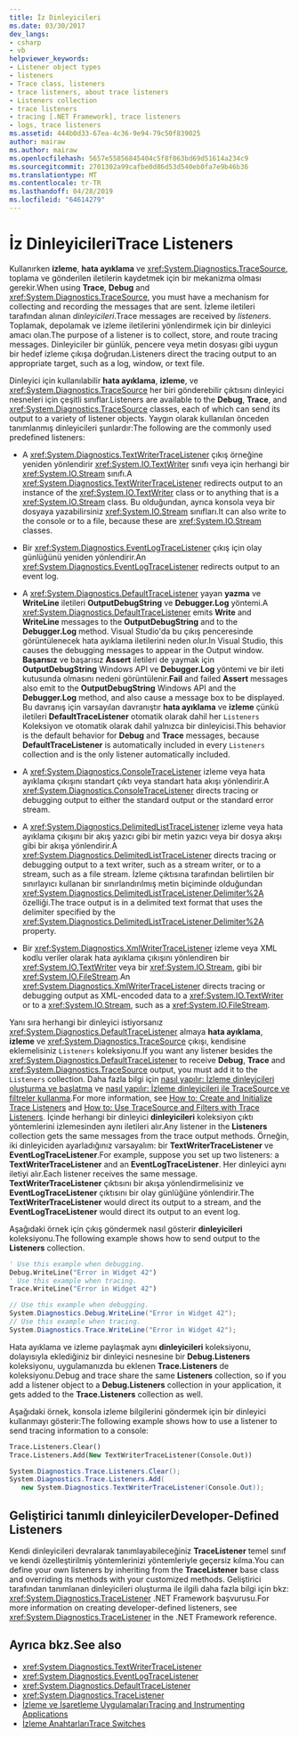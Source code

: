 ```yaml
---
title: İz Dinleyicileri
ms.date: 03/30/2017
dev_langs:
- csharp
- vb
helpviewer_keywords:
- Listener object types
- listeners
- Trace class, listeners
- trace listeners, about trace listeners
- Listeners collection
- trace listeners
- tracing [.NET Framework], trace listeners
- logs, trace listeners
ms.assetid: 444b0d33-67ea-4c36-9e94-79c50f839025
author: mairaw
ms.author: mairaw
ms.openlocfilehash: 5657e55856845404c5f8f063bd69d51614a234c9
ms.sourcegitcommit: 2701302a99cafbe0d86d53d540eb0fa7e9b46b36
ms.translationtype: MT
ms.contentlocale: tr-TR
ms.lasthandoff: 04/28/2019
ms.locfileid: "64614279"
---
```

# <a name="trace-listeners"></a><span data-ttu-id="ee60e-102">İz Dinleyicileri</span><span class="sxs-lookup"><span data-stu-id="ee60e-102">Trace Listeners</span></span>
<span data-ttu-id="ee60e-103">Kullanırken **izleme**, **hata ayıklama** ve <xref:System.Diagnostics.TraceSource>, toplama ve gönderilen iletilerin kaydetmek için bir mekanizma olması gerekir.</span><span class="sxs-lookup"><span data-stu-id="ee60e-103">When using **Trace**, **Debug** and <xref:System.Diagnostics.TraceSource>, you must have a mechanism for collecting and recording the messages that are sent.</span></span> <span data-ttu-id="ee60e-104">İzleme iletileri tarafından alınan *dinleyicileri*.</span><span class="sxs-lookup"><span data-stu-id="ee60e-104">Trace messages are received by *listeners*.</span></span> <span data-ttu-id="ee60e-105">Toplamak, depolamak ve izleme iletilerini yönlendirmek için bir dinleyici amacı olan.</span><span class="sxs-lookup"><span data-stu-id="ee60e-105">The purpose of a listener is to collect, store, and route tracing messages.</span></span> <span data-ttu-id="ee60e-106">Dinleyiciler bir günlük, pencere veya metin dosyası gibi uygun bir hedef izleme çıkışa doğrudan.</span><span class="sxs-lookup"><span data-stu-id="ee60e-106">Listeners direct the tracing output to an appropriate target, such as a log, window, or text file.</span></span>  
  
 <span data-ttu-id="ee60e-107">Dinleyici için kullanılabilir **hata ayıklama**, **izleme**, ve <xref:System.Diagnostics.TraceSource> her biri gönderebilir çıktısını dinleyici nesneleri için çeşitli sınıflar.</span><span class="sxs-lookup"><span data-stu-id="ee60e-107">Listeners are available to the **Debug**, **Trace**, and <xref:System.Diagnostics.TraceSource> classes, each of which can send its output to a variety of listener objects.</span></span> <span data-ttu-id="ee60e-108">Yaygın olarak kullanılan önceden tanımlanmış dinleyicileri şunlardır:</span><span class="sxs-lookup"><span data-stu-id="ee60e-108">The following are the commonly used predefined listeners:</span></span>  
  
- <span data-ttu-id="ee60e-109">A <xref:System.Diagnostics.TextWriterTraceListener> çıkış örneğine yeniden yönlendirir <xref:System.IO.TextWriter> sınıfı veya için herhangi bir <xref:System.IO.Stream> sınıfı.</span><span class="sxs-lookup"><span data-stu-id="ee60e-109">A <xref:System.Diagnostics.TextWriterTraceListener> redirects output to an instance of the <xref:System.IO.TextWriter> class or to anything that is a <xref:System.IO.Stream> class.</span></span> <span data-ttu-id="ee60e-110">Bu olduğundan, ayrıca konsola veya bir dosyaya yazabilirsiniz <xref:System.IO.Stream> sınıfları.</span><span class="sxs-lookup"><span data-stu-id="ee60e-110">It can also write to the console or to a file, because these are <xref:System.IO.Stream> classes.</span></span>  
  
- <span data-ttu-id="ee60e-111">Bir <xref:System.Diagnostics.EventLogTraceListener> çıkış için olay günlüğünü yeniden yönlendirir.</span><span class="sxs-lookup"><span data-stu-id="ee60e-111">An <xref:System.Diagnostics.EventLogTraceListener> redirects output to an event log.</span></span>  
  
- <span data-ttu-id="ee60e-112">A <xref:System.Diagnostics.DefaultTraceListener> yayan **yazma** ve **WriteLine** iletileri **OutputDebugString** ve **Debugger.Log** yöntemi.</span><span class="sxs-lookup"><span data-stu-id="ee60e-112">A <xref:System.Diagnostics.DefaultTraceListener> emits **Write** and **WriteLine** messages to the **OutputDebugString** and to the **Debugger.Log** method.</span></span> <span data-ttu-id="ee60e-113">Visual Studio'da bu çıkış penceresinde görüntülenecek hata ayıklama iletilerini neden olur.</span><span class="sxs-lookup"><span data-stu-id="ee60e-113">In Visual Studio, this causes the debugging messages to appear in the Output window.</span></span> <span data-ttu-id="ee60e-114">**Başarısız** ve başarısız **Assert** iletileri de yaymak için **OutputDebugString** Windows API ve **Debugger.Log** yöntemi ve bir ileti kutusunda olmasını nedeni görüntülenir.</span><span class="sxs-lookup"><span data-stu-id="ee60e-114">**Fail** and failed **Assert** messages also emit to the **OutputDebugString** Windows API and the **Debugger.Log** method, and also cause a message box to be displayed.</span></span> <span data-ttu-id="ee60e-115">Bu davranış için varsayılan davranıştır **hata ayıklama** ve **izleme** çünkü iletileri **DefaultTraceListener** otomatik olarak dahil her `Listeners` Koleksiyon ve otomatik olarak dahil yalnızca bir dinleyicisi.</span><span class="sxs-lookup"><span data-stu-id="ee60e-115">This behavior is the default behavior for **Debug** and **Trace** messages, because **DefaultTraceListener** is automatically included in every `Listeners` collection and is the only listener automatically included.</span></span>  
  
- <span data-ttu-id="ee60e-116">A <xref:System.Diagnostics.ConsoleTraceListener> izleme veya hata ayıklama çıkışını standart çıktı veya standart hata akışı yönlendirir.</span><span class="sxs-lookup"><span data-stu-id="ee60e-116">A <xref:System.Diagnostics.ConsoleTraceListener> directs tracing or debugging output to either the standard output or the standard error stream.</span></span>  
  
- <span data-ttu-id="ee60e-117">A <xref:System.Diagnostics.DelimitedListTraceListener> izleme veya hata ayıklama çıkışını bir akış yazıcı gibi bir metin yazıcı veya bir dosya akışı gibi bir akışa yönlendirir.</span><span class="sxs-lookup"><span data-stu-id="ee60e-117">A <xref:System.Diagnostics.DelimitedListTraceListener> directs tracing or debugging output to a text writer, such as a stream writer, or to a stream, such as a file stream.</span></span> <span data-ttu-id="ee60e-118">İzleme çıktısına tarafından belirtilen bir sınırlayıcı kullanan bir sınırlandırılmış metin biçiminde olduğundan <xref:System.Diagnostics.DelimitedListTraceListener.Delimiter%2A> özelliği.</span><span class="sxs-lookup"><span data-stu-id="ee60e-118">The trace output is in a delimited text format that uses the delimiter specified by the <xref:System.Diagnostics.DelimitedListTraceListener.Delimiter%2A> property.</span></span>  
  
- <span data-ttu-id="ee60e-119">Bir <xref:System.Diagnostics.XmlWriterTraceListener> izleme veya XML kodlu veriler olarak hata ayıklama çıkışını yönlendiren bir <xref:System.IO.TextWriter> veya bir <xref:System.IO.Stream>, gibi bir <xref:System.IO.FileStream>.</span><span class="sxs-lookup"><span data-stu-id="ee60e-119">An <xref:System.Diagnostics.XmlWriterTraceListener> directs tracing or debugging output as XML-encoded data to a <xref:System.IO.TextWriter> or to a <xref:System.IO.Stream>, such as a <xref:System.IO.FileStream>.</span></span>  
  
 <span data-ttu-id="ee60e-120">Yanı sıra herhangi bir dinleyici istiyorsanız <xref:System.Diagnostics.DefaultTraceListener> almaya **hata ayıklama**, **izleme** ve <xref:System.Diagnostics.TraceSource> çıkışı, kendisine eklemelisiniz `Listeners` koleksiyonu.</span><span class="sxs-lookup"><span data-stu-id="ee60e-120">If you want any listener besides the <xref:System.Diagnostics.DefaultTraceListener> to receive **Debug**, **Trace** and <xref:System.Diagnostics.TraceSource> output, you must add it to the `Listeners` collection.</span></span> <span data-ttu-id="ee60e-121">Daha fazla bilgi için [nasıl yapılır: İzleme dinleyicileri oluşturma ve başlatma](../../../docs/framework/debug-trace-profile/how-to-create-and-initialize-trace-listeners.md) ve [nasıl yapılır: İzleme dinleyicileri ile TraceSource ve filtreler kullanma](../../../docs/framework/debug-trace-profile/how-to-use-tracesource-and-filters-with-trace-listeners.md).</span><span class="sxs-lookup"><span data-stu-id="ee60e-121">For more information, see [How to: Create and Initialize Trace Listeners](../../../docs/framework/debug-trace-profile/how-to-create-and-initialize-trace-listeners.md) and [How to: Use TraceSource and Filters with Trace Listeners](../../../docs/framework/debug-trace-profile/how-to-use-tracesource-and-filters-with-trace-listeners.md).</span></span> <span data-ttu-id="ee60e-122">İçinde herhangi bir dinleyici **dinleyicileri** koleksiyon çıktı yöntemlerini izlemesinden aynı iletileri alır.</span><span class="sxs-lookup"><span data-stu-id="ee60e-122">Any listener in the **Listeners** collection gets the same messages from the trace output methods.</span></span> <span data-ttu-id="ee60e-123">Örneğin, iki dinleyiciden ayarladığınız varsayalım: bir **TextWriterTraceListener** ve **EventLogTraceListener**.</span><span class="sxs-lookup"><span data-stu-id="ee60e-123">For example, suppose you set up two listeners: a **TextWriterTraceListener** and an **EventLogTraceListener**.</span></span> <span data-ttu-id="ee60e-124">Her dinleyici aynı iletiyi alır.</span><span class="sxs-lookup"><span data-stu-id="ee60e-124">Each listener receives the same message.</span></span> <span data-ttu-id="ee60e-125">**TextWriterTraceListener** çıktısını bir akışa yönlendirmelisiniz ve **EventLogTraceListener** çıktısını bir olay günlüğüne yönlendirir.</span><span class="sxs-lookup"><span data-stu-id="ee60e-125">The **TextWriterTraceListener** would direct its output to a stream, and the **EventLogTraceListener** would direct its output to an event log.</span></span>  
  
 <span data-ttu-id="ee60e-126">Aşağıdaki örnek için çıkış göndermek nasıl gösterir **dinleyicileri** koleksiyonu.</span><span class="sxs-lookup"><span data-stu-id="ee60e-126">The following example shows how to send output to the **Listeners** collection.</span></span>  
  
```vb  
' Use this example when debugging.  
Debug.WriteLine("Error in Widget 42")  
' Use this example when tracing.  
Trace.WriteLine("Error in Widget 42")  
```  
  
```csharp  
// Use this example when debugging.  
System.Diagnostics.Debug.WriteLine("Error in Widget 42");  
// Use this example when tracing.  
System.Diagnostics.Trace.WriteLine("Error in Widget 42");  
```  
  
 <span data-ttu-id="ee60e-127">Hata ayıklama ve izleme paylaşmak aynı **dinleyicileri** koleksiyonu, dolayısıyla eklediğiniz bir dinleyici nesnesine bir **Debug.Listeners** koleksiyonu, uygulamanızda bu eklenen **Trace.Listeners** de koleksiyonu.</span><span class="sxs-lookup"><span data-stu-id="ee60e-127">Debug and trace share the same **Listeners** collection, so if you add a listener object to a **Debug.Listeners** collection in your application, it gets added to the **Trace.Listeners** collection as well.</span></span>  
  
 <span data-ttu-id="ee60e-128">Aşağıdaki örnek, konsola izleme bilgilerini göndermek için bir dinleyici kullanmayı gösterir:</span><span class="sxs-lookup"><span data-stu-id="ee60e-128">The following example shows how to use a listener to send tracing information to a console:</span></span>  
  
```vb  
Trace.Listeners.Clear()  
Trace.Listeners.Add(New TextWriterTraceListener(Console.Out))  
```  
  
```csharp  
System.Diagnostics.Trace.Listeners.Clear();  
System.Diagnostics.Trace.Listeners.Add(  
   new System.Diagnostics.TextWriterTraceListener(Console.Out));  
```  
  
## <a name="developer-defined-listeners"></a><span data-ttu-id="ee60e-129">Geliştirici tanımlı dinleyiciler</span><span class="sxs-lookup"><span data-stu-id="ee60e-129">Developer-Defined Listeners</span></span>  
 <span data-ttu-id="ee60e-130">Kendi dinleyicileri devralarak tanımlayabileceğiniz **TraceListener** temel sınıf ve kendi özelleştirilmiş yöntemlerinizi yöntemleriyle geçersiz kılma.</span><span class="sxs-lookup"><span data-stu-id="ee60e-130">You can define your own listeners by inheriting from the **TraceListener** base class and overriding its methods with your customized methods.</span></span> <span data-ttu-id="ee60e-131">Geliştirici tarafından tanımlanan dinleyicileri oluşturma ile ilgili daha fazla bilgi için bkz: <xref:System.Diagnostics.TraceListener> .NET Framework başvurusu.</span><span class="sxs-lookup"><span data-stu-id="ee60e-131">For more information on creating developer-defined listeners, see <xref:System.Diagnostics.TraceListener> in the .NET Framework reference.</span></span>  
  
## <a name="see-also"></a><span data-ttu-id="ee60e-132">Ayrıca bkz.</span><span class="sxs-lookup"><span data-stu-id="ee60e-132">See also</span></span>

- <xref:System.Diagnostics.TextWriterTraceListener>
- <xref:System.Diagnostics.EventLogTraceListener>
- <xref:System.Diagnostics.DefaultTraceListener>
- <xref:System.Diagnostics.TraceListener>
- [<span data-ttu-id="ee60e-133">İzleme ve İşaretleme Uygulamaları</span><span class="sxs-lookup"><span data-stu-id="ee60e-133">Tracing and Instrumenting Applications</span></span>](../../../docs/framework/debug-trace-profile/tracing-and-instrumenting-applications.md)
- [<span data-ttu-id="ee60e-134">İzleme Anahtarları</span><span class="sxs-lookup"><span data-stu-id="ee60e-134">Trace Switches</span></span>](../../../docs/framework/debug-trace-profile/trace-switches.md)
